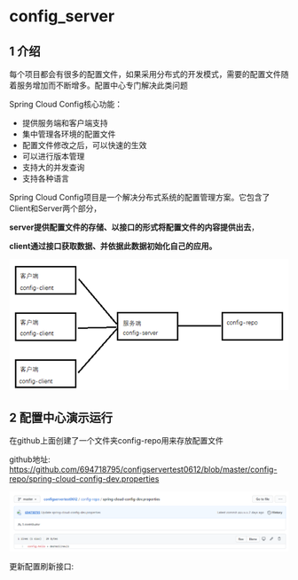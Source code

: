 # config_server

## 1 介绍

每个项目都会有很多的配置文件，如果采用分布式的开发模式，需要的配置文件随着服务增加而不断增多。配置中心专门解决此类问题

Spring Cloud Config核心功能：

- 提供服务端和客户端支持
- 集中管理各环境的配置文件
- 配置文件修改之后，可以快速的生效
- 可以进行版本管理
- 支持大的并发查询
- 支持各种语言

Spring Cloud Config项目是一个解决分布式系统的配置管理方案。它包含了Client和Server两个部分，

**server提供配置文件的存储、以接口的形式将配置文件的内容提供出去**，

**client通过接口获取数据、并依据此数据初始化自己的应用。** 

![](assets/1594892847239.png)





## 2 配置中心演示运行

在github上面创建了一个文件夹config-repo用来存放配置文件

github地址:  <https://github.com/694718795/configservertest0612/blob/master/config-repo/spring-cloud-config-dev.properties> 

![](assets/1594892441623.png)



更新配置刷新接口: 